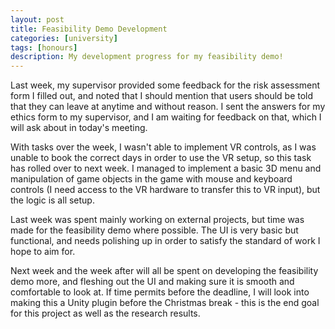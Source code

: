 ```yaml
---
layout: post
title: Feasibility Demo Development
categories: [university]
tags: [honours]
description: My development progress for my feasibility demo!
---
```


Last week, my supervisor provided some feedback for the risk assessment form I filled out, and noted that I should mention that users should be told that they can leave at anytime and without reason. I sent the answers for my ethics form to my supervisor, and I am waiting for feedback on that, which I will ask about in today's meeting. 

With tasks over the week, I wasn't able to implement VR controls, as I was unable to book the correct days in order to use the VR setup, so this task has rolled over to next week. I managed to implement a basic 3D menu and manipulation of game objects in the game with mouse and keyboard controls (I need access to the VR hardware to transfer this to VR input), but the logic is all setup.

Last week was spent mainly working on external projects, but time was made for the feasibility demo where possible. The UI is very basic but functional, and needs polishing up in order to satisfy the standard of work I hope to aim for. 

Next week and the week after will all be spent on developing the feasibility demo more, and fleshing out the UI and making sure it is smooth and comfortable to look at. If time permits before the deadline, I will look into making this a Unity plugin before the Christmas break - this is the end goal for this project as well as the research results.